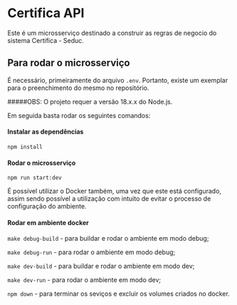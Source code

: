 # Certifica API

Este é um microsserviço destinado a construir as regras de negocio do sistema Certifica - Seduc.

## Para rodar o microsserviço

É necessário, primeiramente do arquivo `.env`. Portanto, existe um exemplar para o preenchimento do mesmo no repositório.

#####OBS: O projeto requer a versão 18.x.x do Node.js.

Em seguida basta rodar os seguintes comandos:

#### Instalar as dependências

`npm install`

#### Rodar o microsserviço

`npm run start:dev`

É possível utilizar o Docker também, uma vez que este está configurado, assim sendo possível a utilização com intuito de evitar o processo de configuração do ambiente.

#### Rodar em ambiente docker

`make debug-build` - para buildar e rodar o ambiente em modo debug;

`make debug-run` - para rodar o ambiente em modo debug;

`make dev-build` - para buildar e rodar o ambiente em modo dev;

`make dev-run` - para rodar o ambiente em modo dev;

`npm down` - para terminar os seviços e excluir os volumes criados no docker.
